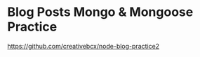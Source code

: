 Blog Posts Mongo & Mongoose Practice
================

https://github.com/creativebcx/node-blog-practice2
